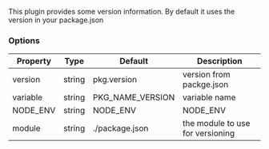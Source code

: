 This plugin provides some version information.  By default it uses
the version in your package.json

### Options

| Property      | Type       | Default          | Description                      |
| ------------- | -----------| -----------------| ---------------------------------|
| version       | string     | pkg.version      | version from packge.json         |
| variable      | string     | PKG_NAME_VERSION | variable name                    |
| NODE_ENV      | string     | NODE_ENV         | NODE_ENV                         |
| module        | string     | ./package.json   | the module to use for versioning |

